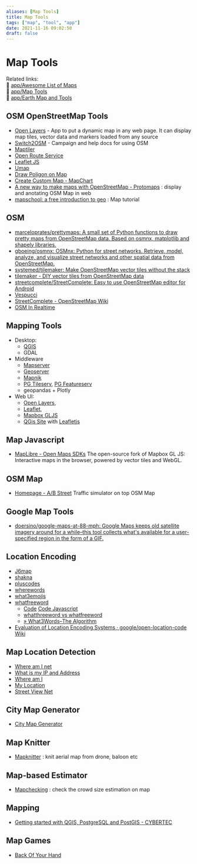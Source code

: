 ```yaml
---
aliases: [Map Tools]
title: Map Tools
tags: ["map", "tool", "app"]
date: 2021-11-16 09:02:50
draft: false
---
```


# Map Tools

Related links:  
🔗 [app/Awesome List of Maps](/app/map)  
🔗 [app/Map Tools](/app/map-tool)  
🔗 [app/Earth Map and Tools](/app/earth-map)  

## OSM OpenStreetMap Tools

- [Open Layers](https://openlayers.org/) - App to put a dynamic map in any web page. It can display map tiles, vector data and markers loaded from any source
- [Switch2OSM](https://switch2osm.org/) - Campaign and help docs for using OSM
- [Maptiler](https://maptiler.com/maps)
- [Open Route Service](https://maps.openrouteservice.org/directions)
- [Leaflet JS](https://leafletjs.com/)
- [Umap](https://umap.openstreetmap.fr/en/)
- [Draw Poligon on Map](https://www.keene.edu/campus/maps/tool/)
- [Create Custom Map - MapChart](https://mapchart.net/)
- [A new way to make maps with OpenStreetMap - Protomaps](https://protomaps.com/blog/new-way-to-make-maps/) : display and anotating OSM Map in web
- [mapschool: a free introduction to geo](https://mapschool.io/) : Map tutorial

## OSM

- [marceloprates/prettymaps: A small set of Python functions to draw pretty maps from OpenStreetMap data. Based on osmnx, matplotlib and shapely libraries.](https://github.com/marceloprates/prettymaps)
- [gboeing/osmnx: OSMnx: Python for street networks. Retrieve, model, analyze, and visualize street networks and other spatial data from OpenStreetMap.](https://github.com/gboeing/osmnx)
- [systemed/tilemaker: Make OpenStreetMap vector tiles without the stack](https://github.com/systemed/tilemaker)
- [tilemaker - DIY vector tiles from OpenStreetMap data](https://tilemaker.org/)
- [streetcomplete/StreetComplete: Easy to use OpenStreetMap editor for Android](https://github.com/streetcomplete/StreetComplete)
- [Vespucci](http://vespucci.io/)
- [StreetComplete - OpenStreetMap Wiki](https://wiki.openstreetmap.org/wiki/StreetComplete)
- [OSM In Realtime](https://osm-in-realtime.jwestman.net/)

## Mapping Tools

- Desktop:
  - [QGIS](https://qgis.org)
  - GDAL
- Middleware
  - [Mapserver](https://mapserver.org)
  - [Geoserver](https://geoserver.org)
  - [Mapnik](https://mapnik.org)
  - [PG Tileserv](https://github.com/crunchydata/pg_tileserv), [PG Featureserv](https://github.com/crunchydata/pg_featureserv)
  - geopandas + Plotly
- Web UI:
  - [Open Layers](https://openlayers.org),
  - [Leaflet](https://leaflet.org),
  - [Mapbox GLJS](https://www.mapbox.com/mapbox-gljs)
  - [QGis Site](https://www.qgis.org/en/site/) with [Leafletjs](https://leafletjs.com/)

## Map Javascript

- [MapLibre - Open Maps SDKs](https://maplibre.org/) The open-source fork of Mapbox GL JS: Interactive maps in the browser, powered by vector tiles and WebGL.

## OSM Map

- [Homepage - A/B Street](https://a-b-street.github.io/docs/index.html) Traffic simulator on top OSM Map

## Google Map Tools

- [doersino/google-maps-at-88-mph: Google Maps keeps old satellite imagery around for a while–this tool collects what's available for a user-specified region in the form of a GIF.](https://github.com/doersino/google-maps-at-88-mph)

## Location Encoding

- [J6map](https://j6map.netlify.app/)
- [shakna](https://git.sr.ht/~shakna/j6)
- [pluscodes](https://maps.google.com/pluscodes/)
- [wherewords](https://wherewords.id/)
- [what3emojis](https://what3emojis.com/)
- [whatfreeword](https://archive.is/e26a7)
    - [Code](https://cryptome.org/2021/04/whatfreewords-py.tar.gz) [Code Javascript](https://cryptome.org/2021/04/WhatFreeWords-Javascript-Library.txt)
    - [whatthreeword vs whatfreeword](https://justpaste.it/39hat)
    - [» What3Words–The Algorithm](https://cybergibbons.com/security-2/what3words-the-algorithm/)
- [Evaluation of Location Encoding Systems · google/open-location-code Wiki](https://github.com/google/open-location-code/wiki/Evaluation-of-Location-Encoding-Systems)

## Map Location Detection

- [Where am I net](https://www.where-am-i.net/)
- [What is my IP and Address](https://esmailelbobdev2.github.io/What-Is-My-IP-Address/)
- [Where am I](https://www.where-am-i.co/)
- [My Location](https://mylocation.org/)
- [Street View Net](https://www.street-view.net/)

## City Map Generator

- [City Map Generator](https://maps.probabletrain.com/#/)

## Map Knitter

- [Mapknitter](https://mapknitter.org) : knit aerial map from drone, baloon etc

## Map-based Estimator

- [Mapchecking](https://www.mapchecking.com) : check the crowd size estimation on map

## Mapping

- [Getting started with QGIS, PostgreSQL and PostGIS - CYBERTEC](https://www.cybertec-postgresql.com/en/getting-started-qgis-postgresql-postgis/)

## Map Games

- [Back Of Your Hand](https://backofyourhand.com/-7.45774,109.29869/XLVHWF)
